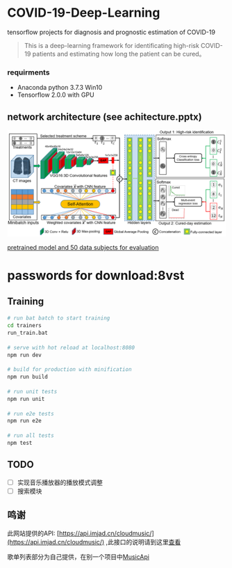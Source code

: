 # COVID-19-Deep-Learning
tensorflow projects for diagnosis and prognostic estimation of COVID-19

> This is a deep-learning framework for identificating high-risk COVID-19 patients and estimating how long the patient can be cured。

### requirments
- Anaconda python 3.7.3 Win10
- Tensorflow 2.0.0 with GPU

## network architecture (see achitecture.pptx)
![netwok architecture](tf_covid19_care/images/architecture.PNG)

[pretrained model and 50 data subjects for evaluation](https://pan.baidu.com/s/1ybZmR6LbXXFDVDoLKkSdlA)
# passwords for download:8vst
## Training

``` bash
# run bat batch to start training 
cd trainers
run_train.bat

# serve with hot reload at localhost:8080
npm run dev

# build for production with minification
npm run build

# run unit tests
npm run unit

# run e2e tests
npm run e2e

# run all tests
npm test
```

## TODO

- [ ]  实现音乐播放器的播放模式调整
- [ ]  搜索模块

## 鸣谢

此网站提供的API: [https://api.imjad.cn/cloudmusic/](https://api.imjad.cn/cloudmusic/) ,此接口的说明请到这里[查看](https://api.imjad.cn/cloudmusic/index.html)

歌单列表部分为自己提供，在别一个项目中[MusicApi](https://github.com/javaSwing/MusicAPI)


